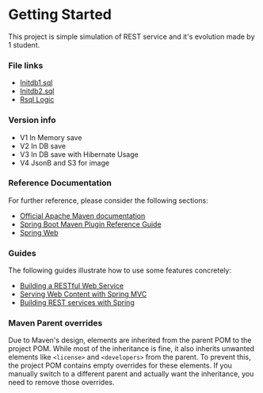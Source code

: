 # Getting Started

This project is simple simulation of REST service and it's evolution made by 1 student.

### File links

* [Initdb1.sql](src/main/resources/Initdb1.sql)
* [Initdb2.sql](src/main/resources/Initdb2.sql)
* [Rsql Logic](src/main/resources/rsqlLogic)

### Version info

* V1 In Memory save
* V2 In DB save
* V3 In DB save with Hibernate Usage
* V4 JsonB and S3 for image

### Reference Documentation

For further reference, please consider the following sections:

* [Official Apache Maven documentation](https://maven.apache.org/guides/index.html)
* [Spring Boot Maven Plugin Reference Guide](https://docs.spring.io/spring-boot/docs/3.1.3/maven-plugin/reference/htmlsingle/)
* [Spring Web](https://spring.io/projects/spring-ws)

### Guides

The following guides illustrate how to use some features concretely:

* [Building a RESTful Web Service](https://spring.io/guides/gs/rest-service/)
* [Serving Web Content with Spring MVC](https://spring.io/guides/gs/serving-web-content/)
* [Building REST services with Spring](https://spring.io/guides/tutorials/rest/)

### Maven Parent overrides

Due to Maven's design, elements are inherited from the parent POM to the project POM.
While most of the inheritance is fine, it also inherits unwanted elements like `<license>` and `<developers>` from the
parent.
To prevent this, the project POM contains empty overrides for these elements.
If you manually switch to a different parent and actually want the inheritance, you need to remove those overrides.

